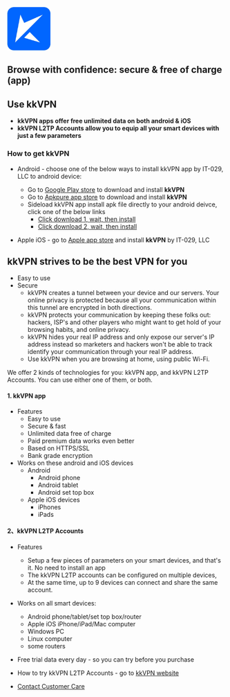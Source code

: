 <img src="kkLogoSmall.PNG" alt="kk Logo" width="100"/>

<!-- ![image](kkLogoSmall.PNG) -->

## Browse with confidence: secure & free of charge (app)
## Use kkVPN
- <strong>kkVPN apps offer free unlimited data on both android & iOS</strong>
- <strong>kkVPN L2TP Accounts allow you to equip all your smart devices with just a few parameters</strong>

### How to get kkVPN
- Android - choose one of the below ways to install kkVPN app by IT-029, LLC to android device: 
  - Go to [Google Play store](https://play.google.com/store/apps/details?id=com.kk.androidclient.kkapp) to download and install <b>kkVPN</b>
  - Go to [Apkpure app store](https://apkpure.com/p/com.kk.androidclient.kkapp) to download and install <b>kkVPN</b>
  - Sideload kkVPN app install apk file directly to your android deivce, click one of the below links
    - [Click download 1, wait, then install](https://github.com/a2zitpro/client/releases/download/latest/app-prod-release.apk)
    - [Click download 2, wait, then install](https://bitbucket.org/kk64/public/downloads/app-prod-release.apk)
 
- Apple iOS - go to [Apple app store](https://apps.apple.com/us/app/kkvpn/id1530649322) and install <b>kkVPN</b> by IT-029, LLC
  


## kkVPN strives to be the best VPN for you

- Easy to use
- Secure
  - kkVPN creates a tunnel between your device and our servers. Your online privacy is protected because all your communication within this tunnel are encrypted in both directions.
  - kkVPN protects your communication by keeping these folks out: hackers, ISP's and other players who might want to get hold of your browsing habits, and online privacy.
  - kkVPN hides your real IP address and only expose our server's IP address instead so marketers and hackers won't be able to track identify your communication through your real IP address. 
  - Use kkVPN when you are browsing at home, using public Wi-Fi. 
 
We offer 2 kinds of technologies for you: kkVPN app, and kkVPN L2TP Accounts. You can use either one of them, or both. 

#### 1. kkVPN app
- Features
  - Easy to use
  - Secure & fast
  - Unlimited data free of charge
  - Paid premium data works even better
  - Based on HTTPS/SSL  
  - Bank grade encryption
- Works on these android and iOS devices
  - Android
    - Android phone
    - Android tablet
    - Android set top box
  - Apple iOS devices
    - iPhones
    - iPads

#### 2、kkVPN L2TP Accounts
- Features
  - Setup a few pieces of parameters on your smart devices, and that's it. No need to install an app
  - The kkVPN L2TP accounts can be configured on multiple devices, 
  - At the same time, up to 9 devices can connect and share the same account. 

- Works on all smart devices: 
  - Android phone/tablet/set top box/router
  - Apple iOS iPhone/iPad/Mac computer
  - Windows PC
  - Linux computer
  - some routers

- Free trial data every day - so you can try before you purchase

- How to try kkVPN L2TP Accounts - go to [kkVPN website ](https://atozitpro.net)

- [Contact Customer Care ](mailto:cs@a2zitpro.com)
